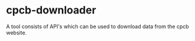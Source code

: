 # cpcb-downloader
A tool consists of API's which can be used to download data from the cpcb website.

